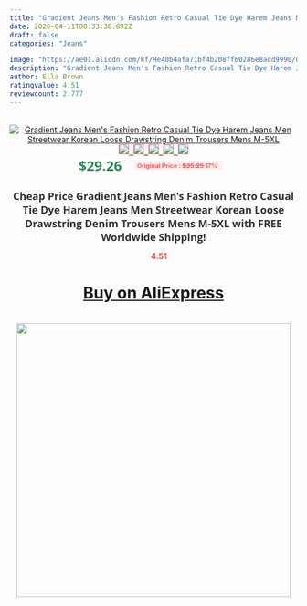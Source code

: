 ```yaml
---
title: "Gradient Jeans Men's Fashion Retro Casual Tie Dye Harem Jeans Men Streetwear Korean Loose Drawstring Denim Trousers Mens M-5XL"
date: 2020-04-11T08:33:36.892Z
draft: false
categories: "Jeans"

image: "https://ae01.alicdn.com/kf/He40b4afa71bf4b208ff60286e8add9990/Gradient-Jeans-Men-s-Fashion-Retro-Casual-Tie-Dye-Harem-Jeans-Men-Streetwear-Korean-Loose-Drawstring.jpg"
description: "Gradient Jeans Men's Fashion Retro Casual Tie Dye Harem Jeans Men Streetwear Korean Loose Drawstring Denim Trousers Mens M-5XL"
author: Ella Brown
ratingvalue: 4.51
reviewcount: 2.777
---
```

<br>
<div style="text-align: center;">
<a href="https://s.click.aliexpress.com/e/_AFvYRx" target="_blank" rel="nofollow noopener noreferrer"><img alt="Gradient Jeans Men's Fashion Retro Casual Tie Dye Harem Jeans Men Streetwear Korean Loose Drawstring Denim Trousers Mens M-5XL" class="magnifier-image" src="https://ae01.alicdn.com/kf/He40b4afa71bf4b208ff60286e8add9990/Gradient-Jeans-Men-s-Fashion-Retro-Casual-Tie-Dye-Harem-Jeans-Men-Streetwear-Korean-Loose-Drawstring.jpg_640x640.jpg">
<br>
<img style="border:1px solid salmon" src="https://ae01.alicdn.com/kf/He40b4afa71bf4b208ff60286e8add9990/Gradient-Jeans-Men-s-Fashion-Retro-Casual-Tie-Dye-Harem-Jeans-Men-Streetwear-Korean-Loose-Drawstring.jpg_120x120.jpg">&nbsp;&nbsp;<img style="border:1px solid salmon" src="https://ae01.alicdn.com/kf/H06bbbb8fac10469ea92312e92cd5f8eaa/Gradient-Jeans-Men-s-Fashion-Retro-Casual-Tie-Dye-Harem-Jeans-Men-Streetwear-Korean-Loose-Drawstring.jpg_120x120.jpg">&nbsp;&nbsp;<img style="border:1px solid salmon" src="https://ae01.alicdn.com/kf/Hc964f823499247d7a524689ca431d62fw/Gradient-Jeans-Men-s-Fashion-Retro-Casual-Tie-Dye-Harem-Jeans-Men-Streetwear-Korean-Loose-Drawstring.jpg_120x120.jpg">&nbsp;&nbsp;<img style="border:1px solid salmon" src="https://ae01.alicdn.com/kf/H1ce931262eca4ab59a8b274e4143ab1fV/Gradient-Jeans-Men-s-Fashion-Retro-Casual-Tie-Dye-Harem-Jeans-Men-Streetwear-Korean-Loose-Drawstring.jpg_120x120.jpg">&nbsp;&nbsp;<img style="border:1px solid salmon" src="https://ae01.alicdn.com/kf/H429930caa2f448d4bf723455281506cd7/Gradient-Jeans-Men-s-Fashion-Retro-Casual-Tie-Dye-Harem-Jeans-Men-Streetwear-Korean-Loose-Drawstring.jpg_120x120.jpg"></a></div><br0>
<div style="text-align: center;"><span style="background-color: white; border: 0px; box-sizing: border-box; color: seagreen; display: inline-block; font-family: &quot;open sans&quot; , &quot;arial&quot; , &quot;helvetica&quot; , sans-serif , &quot;heiti&quot;; font-size: 24px; font-stretch: inherit; font-weight: 700; line-height: inherit; margin: 0px 10px 0px 0px; padding: 0px; vertical-align: middle;">$29.26 </span>
<span style="background: rgb(255 , 241 , 241); border-radius: 3px; border: 0px; box-sizing: border-box; color: #ff4747; display: inline-block; font-family: inherit; font-size: 12px; font-stretch: inherit; font-style: inherit; font-variant: inherit; font-weight: 600; line-height: inherit; margin: 0px; padding: 2px 5px; transform: scale(0.9); vertical-align: middle;">Original Price : <b style="text-decoration: line-through;">$35.25 </b> 17%&nbsp;&nbsp;</span></div>
<h1 style="color: #333333; display: inline-block; font-family: &quot;open sans&quot; , &quot;arial&quot; , &quot;helvetica&quot; , sans-serif , &quot;heiti&quot;; font-size: 18px; font-stretch: inherit; font-weight: 700; text-align: center;">Cheap Price Gradient Jeans Men's Fashion Retro Casual Tie Dye Harem Jeans Men Streetwear Korean Loose Drawstring Denim Trousers Mens M-5XL with FREE Worldwide Shipping!</h1>
<div style="color: #ff4747; text-align: center;">
<img src="https://4.bp.blogspot.com/-M0ZcTcb-5uY/XleCXlxnR4I/AAAAAAAAAEc/OrjgMkXV1oMQFaCRZj5HQwOCBcu3w1FegCPcBGAYYCw/s1600/star.png" style="height: 15px;">&nbsp;<b>4.51</b></div>
<div class="button_cont" align="center"><a class="buynow_a" href="https://s.click.aliexpress.com/e/_AFvYRx" target="_blank" rel="nofollow noopener noreferrer"><H1>Buy on AliExpress</H1></a></div><br>
<div class="separator" style="clear: both; text-align: center;">
<img src="https://lh3.googleusercontent.com/-pTy5HemUv9M/XlePHvY0dAI/AAAAAAAAAE4/0nX5iRUoIWY8eMW9Dpxeirr157OZliDIgCLcBGAsYHQ/s1600/badge.gif" width="480">
</div>
